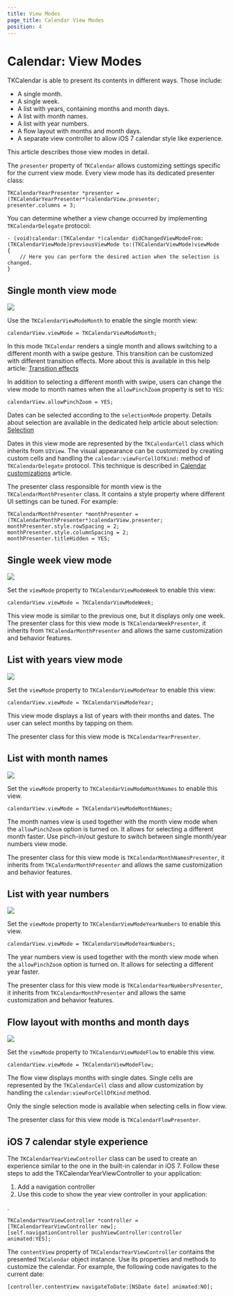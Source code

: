 ```yaml
---
title: View Modes
page_title: Calendar View Modes
position: 4
---
```


# Calendar: View Modes

TKCalendar is able to present its contents in different ways. Those include:

- A single month.
- A single week.
- A list with years, containing months and month days.
- A list with month names.
- A list with year numbers.
- A flow layout with months and month days.
- A separate view controller to allow iOS 7 calendar style like experience.

This article describes those view modes in detail.

The <code>presenter</code> property of <code>TKCalendar</code> allows customizing settings specific for the current view mode. Every view mode has its dedicated presenter class:

	TKCalendarYearPresenter *presenter = (TKCalendarYearPresenter*)calendarView.presenter;
	presenter.columns = 3;

You can determine whether a view change occurred by implementing <code>TKCalendarDelegate</code> protocol:

	- (void)calendar:(TKCalendar *)calendar didChangedViewModeFrom:(TKCalendarViewMode)previousViewMode to:(TKCalendarViewMode)viewMode
	{
		// Here you can perform the desired action when the selection is changed.
	}

## Single month view mode ##

<img src="../images/calendar-gettingstarted001.png"/>

Use the <code>TKCalendarViewModeMonth</code> to enable the single month view:

	calendarView.viewMode = TKCalendarViewModeMonth;

In this mode <code>TKCalendar</code> renders a single month and allows switching to a different month with a swipe gesture. This transition can be customized with different transition effects. More about this is available in this help article: [Transition effects](view-transitions)

In addition to selecting a different month with swipe, users can change the view mode to month names when the <code>allowPinchZoom</code> property is set to <code>YES</code>:

	calendarView.allowPinchZoom = YES;

Dates can be selected according to the <code>selectionMode</code> property. Details about selection are available in the dedicated help article about selection: [Selection](selection)

Dates in this view mode are represented by the <code>TKCalendarCell</code> class which inherits from <code>UIView</code>. The visual appearance can be customized by creating custom cells and handling the <code>calendar:viewForCellOfKind:</code> method of <code>TKCalendarDelegate</code> protocol. This technique is described in [Calendar customizations](customizations) article.

The presenter class responsible for month view is the <code>TKCalendarMonthPresenter</code> class. It contains a style property where different UI settings can be tuned. For example:

	TKCalendarMonthPresenter *monthPresenter = (TKCalendarMonthPresenter*)calendarView.presenter;
	monthPresenter.style.rowSpacing = 2;
	monthPresenter.style.columnSpacing = 2;
	monthPresenter.titleHidden = YES;

## Single week view mode ##

<img src="../images/calendar-view-modes001.png"/>

Set the <code>viewMode</code> property to <code>TKCalendarViewModeWeek</code> to enable this view:

	calendarView.viewMode = TKCalendarViewModeWeek;

This view mode is similar to the previous one, but it displays only one week. The presenter class for this view mode is <code>TKCalendarWeekPresenter</code>, it inherits from <code>TKCalendarMonthPresenter</code> and allows the same customization and behavior features.

## List with years view mode ##

<img src="../images/calendar-view-modes002.png"/>

Set the <code>viewMode</code> property to <code>TKCalendarViewModeYear</code> to enable this view:

	calendarView.viewMode = TKCalendarViewModeYear;

This view mode displays a list of years with their months and dates. The user can select months by tapping on them.

The presenter class for this view mode is <code>TKCalendarYearPresenter</code>.

## List with month names ##

<img src="../images/calendar-view-modes003.png"/>

Set the <code>viewMode</code> property to <code>TKCalendarViewModeMonthNames</code> to enable this view.

	calendarView.viewMode = TKCalendarViewModeMonthNames;

The month names view is used together with the month view mode when the <code>allowPinchZoom</code> option is turned on. It allows for selecting a different month faster. Use pinch-in/out gesture to switch between single month/year numbers view mode.

The presenter class for this view mode is <code>TKCalendarMonthNamesPresenter</code>, it inherits from <code>TKCalendarMonthPresenter</code> and allows the same customization and behavior features.

## List with year numbers ##

<img src="../images/calendar-view-modes004.png"/>

Set the <code>viewMode</code> property to <code>TKCalendarViewModeYearNumbers</code> to enable this view.

	calendarView.viewMode = TKCalendarViewModeYearNumbers;

The year numbers view is used together with the month view mode when the <code>allowPinchZoom</code> option is turned on. It allows for selecting a different year faster.

The presenter class for this view mode is <code>TKCalendarYearNumbersPresenter</code>, it inherits from <code>TKCalendarMonthPresenter</code> and allows the same customization and behavior features.

## Flow layout with months and month days ##

<img src="../images/calendar-view-modes005.png"/>

Set the <code>viewMode</code> property to <code>TKCalendarViewModeFlow</code> to enable this view.

	calendarView.viewMode = TKCalendarViewModeFlow;

The flow view displays months with single dates. Single cells are represented by the <code>TKCalendarCell</code> class and allow customization by handling the <code>calendar:viewForCellOfKind</code> method.

Only the single selection mode is available when selecting cells in flow view.

The presenter class for this view mode is <code>TKCalendarFlowPresenter</code>.

## iOS 7 calendar style experience ##

The <code>TKCalendarYearViewController</code> class can be used to create an experience similar to the one in the built-in calendar in iOS 7. Follow these steps to add the TKCalendarYearViewController to your application:

1. Add a navigation controller
2. Use this code to show the year view controller in your application:


.


	TKCalendarYearViewController *controller = [TKCalendarYearViewController new];
    [self.navigationController pushViewController:controller animated:YES];

The <code>contentView</code> property of <code>TKCalendarYearViewController</code> contains the presented <code>TKCalendar</code> object instance. Use its properties and methods to customize the calendar. For example, the following code navigates to the current date:

    [controller.contentView navigateToDate:[NSDate date] animated:NO];
